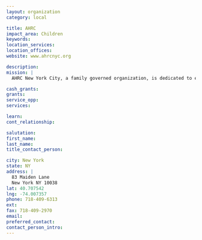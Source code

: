 ```yaml
---
layout: organization
category: local

title: AHRC
impact_area: Children
keywords: 
location_services: 
location_offices: 
website: www.ahrcnyc.org

description: 
mission: |
  AHRC New York City, a family governed organization, is dedicated to enhancing the lives of individuals with intellectual and developmental disabilities and their families.

cash_grants: 
grants: 
service_opp: 
services: 

learn: 
cont_relationship: 

salutation: 
first_name: 
last_name: 
title_contact_person: 

city: New York
state: NY
address: |
  83 Maiden Lane     
  New York NY 10038
lat: 40.707542
lng: -74.007357
phone: 718-409-6313
ext: 
fax: 718-409-2970
email: 
preferred_contact: 
contact_person_intro: 
---
```


